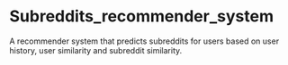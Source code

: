 # Subreddits_recommender_system
A recommender system that predicts subreddits for users based on user history, user similarity and subreddit similarity.

